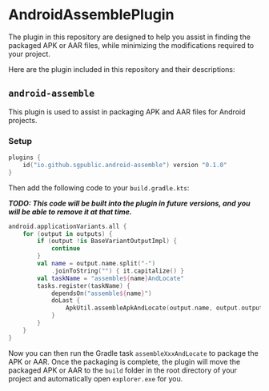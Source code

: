 # AndroidAssemblePlugin

The plugin in this repository are designed to help you assist in finding the packaged APK or AAR files, while minimizing the modifications required to your project.

Here are the plugin included in this repository and their descriptions:

## `android-assemble`

This plugin is used to assist in packaging APK and AAR files for Android projects.

### Setup

```kotlin
plugins {
    id("io.github.sgpublic.android-assemble") version "0.1.0"
}
```

Then add the following code to your `build.gradle.kts`:

**_TODO: This code will be built into the plugin in future versions, and you will be able to remove it at that time._**

```kotlin
android.applicationVariants.all {
    for (output in outputs) {
        if (output !is BaseVariantOutputImpl) {
            continue
        }
        val name = output.name.split("-")
            .joinToString("") { it.capitalize() }
        val taskName = "assemble${name}AndLocate"
        tasks.register(taskName) {
            dependsOn("assemble${name}")
            doLast {
                ApkUtil.assembleApkAndLocate(output.name, output.outputFile, "./build/assemble")
            }
        }
    }
}
```

Now you can then run the Gradle task `assembleXxxAndLocate` to package the APK or AAR. Once the packaging is complete, the plugin will move the packaged APK or AAR to the `build` folder in the root directory of your project and automatically open `explorer.exe` for you.